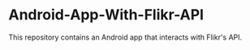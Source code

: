 # Android-App-With-Flikr-API
This repository contains an Android app that interacts with Flikr's API. 
